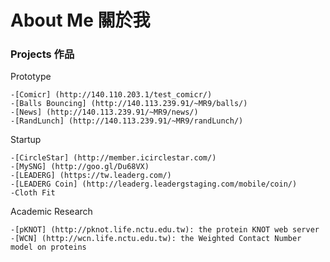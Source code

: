 # About Me 關於我

### Projects 作品

Prototype  

    -[Comicr] (http://140.110.203.1/test_comicr/)  
    -[Balls Bouncing] (http://140.113.239.91/~MR9/balls/)  
    -[News] (http://140.113.239.91/~MR9/news/)  
    -[RandLunch] (http://140.113.239.91/~MR9/randLunch/)  

Startup  

    -[CircleStar] (http://member.icirclestar.com/)  
    -[MySNG] (http://goo.gl/Du68VX)  
    -[LEADERG] (https://tw.leaderg.com/)  
    -[LEADERG Coin] (http://leaderg.leadergstaging.com/mobile/coin/)  
    -Cloth Fit  

Academic Research  

    -[pKNOT] (http://pknot.life.nctu.edu.tw): the protein KNOT web server
    -[WCN] (http://wcn.life.nctu.edu.tw): the Weighted Contact Number model on proteins
